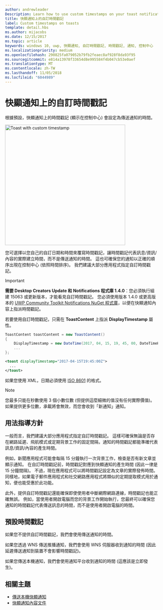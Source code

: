 ```yaml
---
author: andrewleader
Description: Learn how to use custom timestamps on your toast notifications.
title: 快顯通知上的自訂時間戳記
label: Custom timestamps on toasts
template: detail.hbs
ms.author: mijacobs
ms.date: 12/15/2017
ms.topic: article
keywords: windows 10, uwp, 快顯通知, 自訂時間戳記, 時間戳記, 通知, 控制中心
ms.localizationpriority: medium
ms.openlocfilehash: 290825fa079052b79fb2feaec8af928f8da93f95
ms.sourcegitcommit: e814a13978f33654d8e995584f4b047cb53e0aef
ms.translationtype: MT
ms.contentlocale: zh-TW
ms.lasthandoff: 11/05/2018
ms.locfileid: "6044989"
---
```

# <a name="custom-timestamps-on-toasts"></a>快顯通知上的自訂時間戳記

根據預設，快顯通知上的時間戳記 (顯示在控制中心) 會設定為傳送通知的時間。

<img alt="Toast with custom timestamp" src="images/toast-customtimestamp.jpg" width="396"/>

您可選擇以您自己的自訂日期和時間來覆寫時間戳記，讓時間戳記代表訊息/資訊/內容的實際建立時間，而不是傳送通知的時間。 這也可確保您的通知以正確的順序出現在控制中心 (依照時間排序)。 我們建議大部分應用程式指定自訂時間戳記。

> [!IMPORTANT]
> **需要 Desktop Creators Update 和 Notifications 程式庫 1.4.0**：您必須執行組建 15063 或更新版本，才能看見自訂時間戳記。 您必須使用版本 1.4.0 或更高版本的 [UWP Community Toolkit Notifications NuGet 程式庫](https://www.nuget.org/packages/Microsoft.Toolkit.Uwp.Notifications/)，以便在快顯通知內容上指派時間戳記。

若要使用自訂時間戳記，只需在 **ToastContent** 上指派 **DisplayTimestamp** 屬性。

```csharp
ToastContent toastContent = new ToastContent()
{
    DisplayTimestamp = new DateTime(2017, 04, 15, 19, 45, 00, DateTimeKind.Utc),
    ...
};
```

```xml
<toast displayTimestamp="2017-04-15T19:45:00Z">
  ...
</toast>
```

如果您使用 XML，日期必須使用 [ISO 8601](https://en.wikipedia.org/wiki/ISO_8601) 的格式。

> [!NOTE]
> 您最多只能在秒數使用 3 個小數位數 (但提供這麼細微的值沒有任何實際價值)。 如果提供更多位數，承載將會無效，而您會收到「新通知」通知。


## <a name="usage-guidance"></a>用法指導方針

一般而言，我們建議大部分應用程式指定自訂時間戳記。 這樣可確保無論是否存在網路延遲、飛航模式或定期背景工作的固定間隔，通知的時間戳記都能準確代表訊息/資訊/內容的產生時間。

例如，新聞應用程式可能會每隔 15 分鐘執行一次背景工作，檢查是否有新文章並顯示通知。 在自訂時間戳記前，時間戳記對應到快顯通知的產生時間 (因此一律是 15 分鐘間隔)。 不過，現在應用程式可以將時間戳記設定為文章的實際發佈時間。 同樣地，如果電子郵件應用程式和社交網路應用程式將類似的定期提取模式用於通知，便也能受惠於此功能。

此外，提供自訂時間戳記還能確保即使使用者中斷網際網路連線，時間戳記也能正確無誤。 例如，當使用者開啟電腦而您的背景工作開始執行，您最終可以確保您通知的時間戳記代表傳送訊息的時間，而不是使用者開啟電腦的時間。


## <a name="default-timestamp"></a>預設時間戳記

如果您不提供自訂時間戳記，我們會使用傳送通知的時間。

如果您透過 WNS 傳送推播通知，我們會使用 WNS 伺服器收到通知的時間 (因此延遲傳送通知到裝置不會影響時間戳記)。

如果您傳送本機通知，我們會使用通知平台收到通知的時間 (這應該是立即發生)。


## <a name="related-topics"></a>相關主題

- [傳送本機快顯通知](send-local-toast.md)
- [快顯通知內容文件](adaptive-interactive-toasts.md)